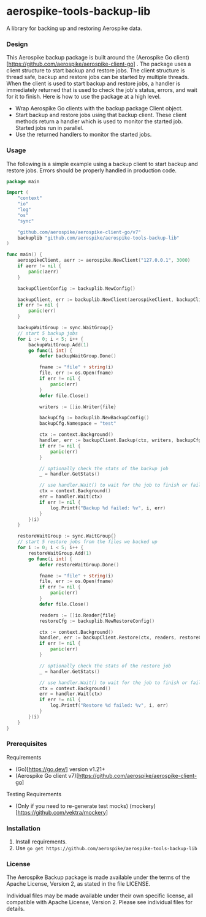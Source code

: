 # aerospike-tools-backup-lib

A library for backing up and restoring Aerospike data.

### Design

This Aerospike backup package is built around the (Aerospike Go client)[https://github.com/aerospike/aerospike-client-go] . The package uses a client structure to start backup and restore jobs. The client structure is thread safe, backup and restore jobs can be started by multiple threads. When the client is used to start backup and restore jobs, a handler is immediately returned that is used to check the job's status, errors, and wait for it to finish. Here is how to use the package at a high level.

- Wrap Aerospike Go clients with the backup package Client object.
- Start backup and restore jobs using that backup client. These client methods return a handler which is used to monitor the started job. Started jobs run in parallel.
- Use the returned handlers to monitor the started jobs.

### Usage

The following is a simple example using a backup client to start backup and restore jobs. Errors should be properly handled in production code.
```Go
package main

import (
	"context"
	"io"
	"log"
	"os"
	"sync"

	"github.com/aerospike/aerospike-client-go/v7"
	backuplib "github.com/aerospike/aerospike-tools-backup-lib"
)

func main() {
	aerospikeClient, aerr := aerospike.NewClient("127.0.0.1", 3000)
	if aerr != nil {
		panic(aerr)
	}

	backupClientConfig := backuplib.NewConfig()

	backupClient, err := backuplib.NewClient(aerospikeClient, backupClientConfig)
	if err != nil {
		panic(err)
	}

	backupWaitGroup := sync.WaitGroup{}
	// start 5 backup jobs
	for i := 0; i < 5; i++ {
		backupWaitGroup.Add(1)
		go func(i int) {
			defer backupWaitGroup.Done()

			fname := "file" + string(i)
			file, err := os.Open(fname)
			if err != nil {
				panic(err)
			}
			defer file.Close()

			writers := []io.Writer{file}

			backupCfg := backuplib.NewBackupConfig()
			backupCfg.Namespace = "test"

			ctx := context.Background()
			handler, err := backupClient.Backup(ctx, writers, backupCfg)
			if err != nil {
				panic(err)
			}

			// optionally check the stats of the backup job
			_ = handler.GetStats()

			// use handler.Wait() to wait for the job to finish or fail
			ctx = context.Background()
			err = handler.Wait(ctx)
			if err != nil {
				log.Printf("Backup %d failed: %v", i, err)
			}
		}(i)
	}

	restoreWaitGroup := sync.WaitGroup{}
	// start 5 restore jobs from the files we backed up
	for i := 0; i < 5; i++ {
		restoreWaitGroup.Add(1)
		go func(i int) {
			defer restoreWaitGroup.Done()

			fname := "file" + string(i)
			file, err := os.Open(fname)
			if err != nil {
				panic(err)
			}
			defer file.Close()

			readers := []io.Reader{file}
			restoreCfg := backuplib.NewRestoreConfig()

			ctx := context.Background()
			handler, err := backupClient.Restore(ctx, readers, restoreCfg)
			if err != nil {
				panic(err)
			}

			// optionally check the stats of the restore job
			_ = handler.GetStats()

			// use handler.Wait() to wait for the job to finish or fail
			ctx = context.Background()
			err = handler.Wait(ctx)
			if err != nil {
				log.Printf("Restore %d failed: %v", i, err)
			}
		}(i)
	}
}
```
### Prerequisites

Requirements

- (Go)[https://go.dev/] version v1.21+
- (Aerospike Go client v7)[https://github.com/aerospike/aerospike-client-go]

Testing Requirements

- (Only if you need to re-generate test mocks) (mockery)[https://github.com/vektra/mockery]

### Installation

1. Install requirements.
2. Use `go get https://github.com/aerospike/aerospike-tools-backup-lib`

### License

The Aerospike Backup package is made available under the terms of the Apache License, Version 2, as stated in the file LICENSE.

Individual files may be made available under their own specific license, all compatible with Apache License, Version 2. Please see individual files for details.